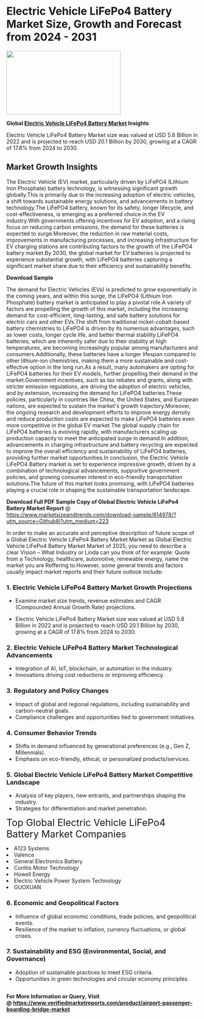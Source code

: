 <H1>Electric Vehicle LiFePo4 Battery Market Size, Growth and Forecast from 2024 - 2031</H1><img class="aligncenter size-medium wp-image-584254" src="https://thirdeyenews.in/wp-content/uploads/2024/09/Global-Market-Research-300x168.jpeg" alt="" width="300" height="168" /><p><strong>Global&nbsp;<a href="https://www.marketsizeandtrends.com/download-sample/614978/?utm_source=Github8j?utm_medium=223">Electric Vehicle LiFePo4 Battery Market</a> Insights</strong></p><p>Electric Vehicle LiFePo4 Battery Market size was valued at USD 5.8 Billion in 2022 and is projected to reach USD 20.1 Billion by 2030, growing at a CAGR of 17.8% from 2024 to 2030.</p><p><h2>Market Growth Insights</h2> <p>The Electric Vehicle (EV) market, particularly driven by LiFePO4 (Lithium Iron Phosphate) battery technology, is witnessing significant growth globally.This is primarily due to the increasing adoption of electric vehicles, a shift towards sustainable energy solutions, and advancements in battery technology.The LiFePO4 battery, known for its safety, longer lifecycle, and cost-effectiveness, is emerging as a preferred choice in the EV industry.With governments offering incentives for EV adoption, and a rising focus on reducing carbon emissions, the demand for these batteries is expected to surge.Moreover, the reduction in raw material costs, improvements in manufacturing processes, and increasing infrastructure for EV charging stations are contributing factors to the growth of the LiFePO4 battery market.By 2030, the global market for EV batteries is projected to experience substantial growth, with LiFePO4 batteries capturing a significant market share due to their efficiency and sustainability benefits.</p> <p><strong>Download Sample</strong></p> <p>The demand for Electric Vehicles (EVs) is predicted to grow exponentially in the coming years, and within this surge, the LiFePO4 (Lithium Iron Phosphate) battery market is anticipated to play a pivotal role.A variety of factors are propelling the growth of this market, including the increasing demand for cost-efficient, long-lasting, and safe battery solutions for electric cars and other EVs.The shift from traditional nickel-cobalt-based battery chemistries to LiFePO4 is driven by its numerous advantages, such as lower costs, longer cycle life, and better thermal stability.LiFePO4 batteries, which are inherently safer due to their stability at high temperatures, are becoming increasingly popular among manufacturers and consumers.Additionally, these batteries have a longer lifespan compared to other lithium-ion chemistries, making them a more sustainable and cost-effective option in the long run.As a result, many automakers are opting for LiFePO4 batteries for their EV models, further propelling their demand in the market.Government incentives, such as tax rebates and grants, along with stricter emission regulations, are driving the adoption of electric vehicles, and by extension, increasing the demand for LiFePO4 batteries.These policies, particularly in countries like China, the United States, and European nations, are expected to sustain the market's growth trajectory.Moreover, the ongoing research and development efforts to improve energy density and reduce production costs are expected to make LiFePO4 batteries even more competitive in the global EV market.The global supply chain for LiFePO4 batteries is evolving rapidly, with manufacturers scaling up production capacity to meet the anticipated surge in demand.In addition, advancements in charging infrastructure and battery recycling are expected to improve the overall efficiency and sustainability of LiFePO4 batteries, providing further market opportunities.In conclusion, the Electric Vehicle LiFePO4 Battery market is set to experience impressive growth, driven by a combination of technological advancements, supportive government policies, and growing consumer interest in eco-friendly transportation solutions.The future of this market looks promising, with LiFePO4 batteries playing a crucial role in shaping the sustainable transportation landscape.<p><span class=""><strong>Download Full PDF Sample Copy of Global Electric Vehicle LiFePo4 Battery Market Report</strong> @ <a href="https://www.marketsizeandtrends.com/download-sample/614978/?utm_source=Github8j?utm_medium=223" target="_blank">https://www.marketsizeandtrends.com/download-sample/614978/?utm_source=Github8j?utm_medium=223</a></span></p><p>In order to make an accurate and perceptive description of future scope of a Global&nbsp;Electric Vehicle LiFePo4 Battery Market Market as Global&nbsp;Electric Vehicle LiFePo4 Battery Market Market of 2025, you need to describe a clear Vision &ndash; What Industry or Linda can you think of for example: Quote from a Technology, healthcare, automotive, renewable energy, name the market you are Reffering to.However, some general trends and factors usually impact market reports and their future outlook include:</p><h3>1.&nbsp;<strong>Electric Vehicle LiFePo4 Battery Market Growth Projections</strong></h3><ul><li>Examine market size trends, revenue estimates and CAGR (Compounded Annual Growth Rate) projections.</li><li><p>Electric Vehicle LiFePo4 Battery Market size was valued at USD 5.8 Billion in 2022 and is projected to reach USD 20.1 Billion by 2030, growing at a CAGR of 17.8% from 2024 to 2030.</p></li></ul><h3>2.&nbsp;<strong>Electric Vehicle LiFePo4 Battery Market Technological Advancements</strong></h3><ul><li>Integration of AI, IoT, blockchain, or automation in the industry.</li><li>Innovations driving cost reductions or improving efficiency.</li></ul><h3>3.&nbsp;<strong>Regulatory and Policy Changes</strong></h3><ul><li>Impact of global and regional regulations, including sustainability and carbon-neutral goals.</li><li>Compliance challenges and opportunities tied to government initiatives.</li></ul><h3>4.&nbsp;<strong>Consumer Behavior Trends</strong></h3><ul><li>Shifts in demand influenced by generational preferences (e.g., Gen Z, Millennials).</li><li>Emphasis on eco-friendly, ethical, or personalized products/services.</li></ul><h3>5.&nbsp;<strong>Global Electric Vehicle LiFePo4 Battery Market Competitive Landscape</strong></h3><ul><li>Analysis of key players, new entrants, and partnerships shaping the industry.</li><li>Strategies for differentiation and market penetration.</li></ul><p data-pm-slice="1 1 []"><span style="color: inherit; font-family: inherit; font-size: 25px;">Top Global Electric Vehicle LiFePo4 Battery Market Companies</span></p><div class="" data-test-id=""><p><li>A123 Systems</li><li> Valence</li><li> General Electronics Battery</li><li> Conhis Motor Technology</li><li> Howell Energy</li><li> Electric Vehicle Power System Technology</li><li> GUOXUAN</li></p></div><h3>6.&nbsp;<strong>Economic and Geopolitical Factors</strong></h3><ul><li>Influence of global economic conditions, trade policies, and geopolitical events.</li><li>Resilience of the market to inflation, currency fluctuations, or global crises.</li></ul><h3>7.&nbsp;<strong>Sustainability and ESG (Environmental, Social, and Governance)</strong></h3><ul><li>Adoption of sustainable practices to meet ESG criteria.</li><li>Opportunities in green technologies and circular economy principles.</li></ul><h2><strong style="font-size: 14px;">For More Information or Query, Visit @&nbsp;</strong><a style="background-color: #ffffff; font-size: 14px;" href="https://www.marketsizeandtrends.com/report/electric-vehicle-lifepo4-battery-market/" target="_blank">https://www.verifiedmarketreports.com/product/airport-passenger-boarding-bridge-market</a></h2>